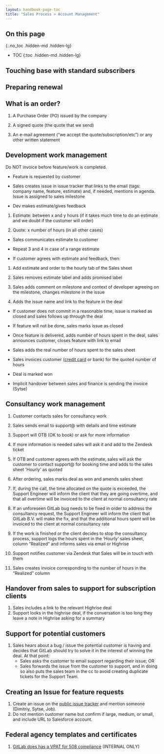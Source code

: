 ```yaml
---
layout: handbook-page-toc
title: "Sales Process > Account Management"
---
```


## On this page
{:.no_toc .hidden-md .hidden-lg}

- TOC
{:toc .hidden-md .hidden-lg}

## Touching base with standard subscribers

## Preparing renewal

## What is an order?

1. A Purchase Order (PO) issued by the company

1. A signed quote (the quote that we send)

1. An e-mail agreement (“we accept the quote/subscription/etc”) or any other written statement

## Development work management

Do NOT invoice before feature/work is completed.

* Feature is requested by customer

* Sales creates issue in issue tracker that links to the email (tags: company name, feature, estimate) and, if needed, mentions in agenda. Issue is assigned to sales milestone

* Dev makes estimate/gives feedback

1. Estimate: between x and y hours (if it takes much time to do an estimate and we doubt if the customer will order)

1. Quote: x number of hours (in all other cases)

* Sales communicates estimate to customer

* Repeat 3 and 4 in case of a range estimate

* If customer agrees with estimate and feedback, then:

1. Add estimate and order to the hourly tab of the Sales sheet

1. Sales removes estimate label and adds promised label

1. Sales adds comment on milestone and context of developer agreeing on the milestone, changes milestone in the issue

1. Adds the issue name and link to the feature in the deal

* If customer does not commit in a reasonable time, issue is marked as closed and sales follows up through the deal

* If feature will not be done, sales marks issue as closed

* Once feature is delivered, adds number of hours spent in the deal, sales announces customer, closes feature with link to email

* Sales adds the real number of hours spent to the sales sheet

* Sales invoices customer ([credit card](/handbook/sales-process/accounting/) or bank) for the quoted number of hours

* Deal is marked won

* Implicit handover between sales and finance is sending the invoice (Sytse)

## Consultancy work management

1. Customer contacts sales for consultancy work

1. Sales sends email to support@ with details and time estimate

1. Support will OTB (OK to book) or ask for more information

1. If more information is needed sales will ask it and add to the Zendesk ticket

1. If OTB and customer agrees with the estimate, sales will ask the customer to contact support@ for booking time and adds to the sales sheet 'Hourly' as quoted

1. After ordering, sales marks deal as won and amends sales sheet

1. If, during the call, the time allocated on the quote is exceeded, the Support Engineer will inform the client that they are going overtime, and that all overtime will be invoiced to the client at normal consultancy rate

1. If an unforeseen GitLab bug needs to be fixed in order to address the consultancy request, the Support Engineer will inform the client that GitLab B.V. will make the fix, and that the additional hours spent will be invoiced to the client at normal consultancy rate

1. If the work is finished or the client decides to stop the consultancy process, support logs the hours spent in the ‘Hourly’ sales sheet, column “Realized” and informs sales via email or Highrise

1. Support notifies customer via Zendesk that Sales will be in touch with them

1. Sales creates invoice corresponding to the number of hours in the “Realized” column

## Handover from sales to support for subscription clients

1. Sales includes a link to the relevant Highrise deal
1. Support looks in the highrise deal, if the conversation is too long they leave a note in Highrise asking for a summary

## Support for potential customers

1. Sales hears about a bug / issue the potential customer is having and decides
that GitLab should try to solve it in the interest of winning the deal. At that point:
   - Sales asks the customer to email support regarding their issue; OR
   - Sales forwards the issue from the customer to support, and in doing so also
puts the sales team in the cc to avoid creating duplicate tickets for the Support Team.

## Creating an Issue for feature requests

1. Create an issue on the [public issue tracker](https://gitlab.com/gitlab-org/gitlab-ce/issues) and mention someone (Dimitriy, Sytse, Job).
1. Do not mention customer name but confirm if large, medium, or small, and include URL to Salesforce account.

## Federal agency templates and certificates

1. [GitLab does has a VPAT for 508 compliance](https://drive.google.com/open?id=0B01UYC-Rx46pX284T0ZyNVNXYmk1QVdDTnRUeEVCSFdHM0xZ) (INTERNAL ONLY)
